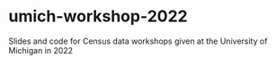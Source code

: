 # umich-workshop-2022
Slides and code for Census data workshops given at the University of Michigan in 2022
